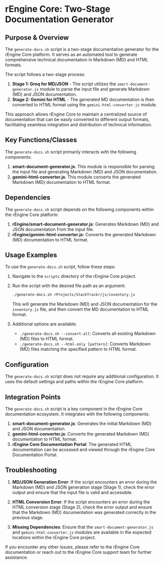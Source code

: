 # rEngine Core: Two-Stage Documentation Generator

## Purpose & Overview

The `generate-docs.sh` script is a two-stage documentation generator for the rEngine Core platform. It serves as an automated tool to generate comprehensive technical documentation in Markdown (MD) and HTML formats.

The script follows a two-stage process:

1. **Stage 1: Groq for MD/JSON** - The script utilizes the `smart-document-generator.js` module to parse the input file and generate Markdown (MD) and JSON documentation.
2. **Stage 2: Gemini for HTML** - The generated MD documentation is then converted to HTML format using the `gemini-html-converter.js` module.

This approach allows rEngine Core to maintain a centralized source of documentation that can be easily converted to different output formats, facilitating seamless integration and distribution of technical information.

## Key Functions/Classes

The `generate-docs.sh` script primarily interacts with the following components:

1. **smart-document-generator.js**: This module is responsible for parsing the input file and generating Markdown (MD) and JSON documentation.
2. **gemini-html-converter.js**: This module converts the generated Markdown (MD) documentation to HTML format.

## Dependencies

The `generate-docs.sh` script depends on the following components within the rEngine Core platform:

1. **rEngine/smart-document-generator.js**: Generates Markdown (MD) and JSON documentation from the input file.
2. **rEngine/gemini-html-converter.js**: Converts the generated Markdown (MD) documentation to HTML format.

## Usage Examples

To use the `generate-docs.sh` script, follow these steps:

1. Navigate to the `scripts` directory of the rEngine Core project.
2. Run the script with the desired file path as an argument:

   ```bash
   ./generate-docs.sh rProjects/StackTrackr/js/inventory.js
   ```

   This will generate the Markdown (MD) and JSON documentation for the `inventory.js` file, and then convert the MD documentation to HTML format.

1. Additional options are available:

   - `./generate-docs.sh --convert-all`: Converts all existing Markdown (MD) files to HTML format.
   - `./generate-docs.sh --html-only [pattern]`: Converts Markdown (MD) files matching the specified pattern to HTML format.

## Configuration

The `generate-docs.sh` script does not require any additional configuration. It uses the default settings and paths within the rEngine Core platform.

## Integration Points

The `generate-docs.sh` script is a key component in the rEngine Core documentation ecosystem. It integrates with the following components:

1. **smart-document-generator.js**: Generates the initial Markdown (MD) and JSON documentation.
2. **gemini-html-converter.js**: Converts the generated Markdown (MD) documentation to HTML format.
3. **rEngine Core Documentation Portal**: The generated HTML documentation can be accessed and viewed through the rEngine Core Documentation Portal.

## Troubleshooting

1. **MD/JSON Generation Error**: If the script encounters an error during the Markdown (MD) and JSON generation stage (Stage 1), check the error output and ensure that the input file is valid and accessible.

1. **HTML Conversion Error**: If the script encounters an error during the HTML conversion stage (Stage 2), check the error output and ensure that the Markdown (MD) documentation was generated correctly in the previous stage.

1. **Missing Dependencies**: Ensure that the `smart-document-generator.js` and `gemini-html-converter.js` modules are available in the expected locations within the rEngine Core project.

If you encounter any other issues, please refer to the rEngine Core documentation or reach out to the rEngine Core support team for further assistance.
